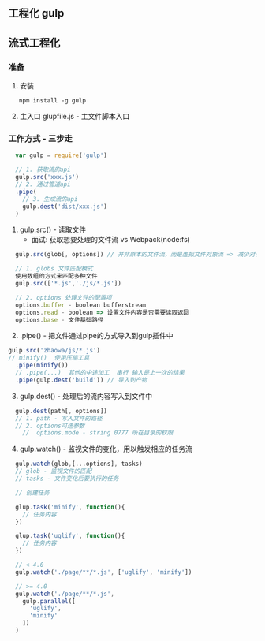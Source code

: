 ## 工程化 gulp

## 流式工程化

### 准备
1. 安装
```
   npm install -g gulp
```

2. 主入口
  glupfile.js - 主文件脚本入口

### 工作方式 - 三步走

```js
  var gulp = require('gulp')

  // 1. 获取流的api
  gulp.src('xxx.js')
  // 2. 通过管道api
  .pipe(
    // 3. 生成流的api
    gulp.dest('dist/xxx.js')
  )
```

1. gulp.src() - 读取文件
   * 面试: 获取想要处理的文件流 vs Webpack(node:fs)
  ```js
    gulp.src(glob[, options]) // 并非原本的文件流，而是虚拟文件对象流 => 减少对于实体文件I/O的次数

    // 1. globs 文件匹配模式
    使用数组的方式来匹配多种文件
    gulp.src(['*.js','./js/*.js'])

    // 2. options 处理文件的配置项
    options.buffer - boolean bufferstream
    options.read - boolean => 设置文件内容是否需要读取返回
    options.base - 文件基础路径
  ```

2. .pipe() - 把文件通过pipe的方式导入到gulp插件中
```js
gulp.src('zhaowa/js/*.js')
// minify()  使用压缩工具
  .pipe(minify())
  // .pipe(...)  其他的中途加工  串行 输入是上一次的结果
  .pipe(gulp.dest('build')) // 导入到产物
```

3. gulp.dest() - 处理后的流内容写入到文件中
```js
  gulp.dest(path[, options])
  // 1. path - 写入文件的路径 
  // 2. options可选参数
    //  options.mode - string 0777 所在目录的权限
```

4. gulp.watch() - 监视文件的变化，用以触发相应的任务流
```js
  gulp.watch(glob,[...options], tasks)
  // glob - 监视文件的匹配
  // tasks - 文件变化后要执行的任务

  // 创建任务

  glup.task('minify', function(){
    // 任务内容
  })

  glup.task('uglify', function(){
    // 任务内容
  })

  // < 4.0 
  gulp.watch('./page/**/*.js', ['uglify', 'minify'])

  // >= 4.0
  gulp.watch('./page/**/*.js',
    gulp.parallel([
      'uglify',
      'minify'
    ])
  )
```